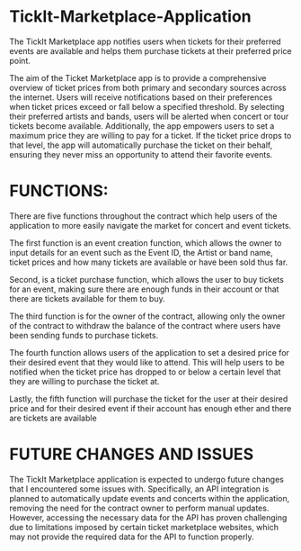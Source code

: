 # TickIt-Marketplace-Application

The TickIt Marketplace app notifies users when tickets for their preferred events are available and helps them purchase tickets at their preferred price point.

The aim of the Ticket Marketplace app is to provide a comprehensive overview of ticket prices from both primary and secondary sources across the internet. Users will receive notifications based on their preferences when ticket prices exceed or fall below a specified threshold. By selecting their preferred artists and bands, users will be alerted when concert or tour tickets become available. Additionally, the app empowers users to set a maximum price they are willing to pay for a ticket. If the ticket price drops to that level, the app will automatically purchase the ticket on their behalf, ensuring they never miss an opportunity to attend their favorite events.


# FUNCTIONS:

There are five functions throughout the contract which help users of the application to more easily navigate the market for concert and event tickets. 

The first function is an event creation function, which allows the owner to input details for an event such as the Event ID, the Artist or band name, ticket prices and how many tickets are available or have been sold thus far.

Second, is a ticket purchase function, which allows the user to buy tickets for an event, making sure there are enough funds in their account or that there are tickets available for them to buy.

The third function is for the owner of the contract, allowing only the owner of the contract to withdraw the balance of the contract where users have been sending funds to purchase tickets.

The fourth function allows users of the application to set a desired price for their desired event that they would like to attend. This will help users to be notified when the ticket price has dropped to or below a certain level that they are willing to purchase the ticket at.

Lastly, the fifth function will purchase the ticket for the user at their desired price and for their desired event if their account has enough ether and there are tickets are available

# FUTURE CHANGES AND ISSUES

The TickIt Marketplace application is expected to undergo future changes that I encountered some issues with. Specifically, an API integration is planned to automatically update events and concerts within the application, removing the need for the contract owner to perform manual updates. However, accessing the necessary data for the API has proven challenging due to limitations imposed by certain ticket marketplace websites, which may not provide the required data for the API to function properly.

